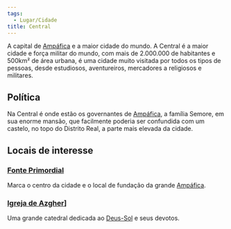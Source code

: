 ```yaml
---
tags:
  - Lugar/Cidade
title: Central
---
```

A capital de [Ampáfica](../index.md) e a maior cidade do mundo. A Central é a maior cidade e força militar do mundo, com mais de 2.000.000 de habitantes e 500km² de área urbana, é uma cidade muito visitada por todos os tipos de pessoas, desde estudiosos, aventureiros, mercadores a religiosos e militares.

## Política

Na Central é onde estão os governantes de [Ampáfica](../index.md), a família Semore, em sua enorme mansão, que facilmente poderia ser confundida com um castelo, no topo do Distrito Real, a parte mais elevada da cidade.

## Locais de interesse

### [Fonte Primordial](./Fonte%20Primordial.md)

Marca o centro da cidade e o local de fundação da grande [Ampáfica](../index.md).

### [Igreja de Azgher](./Igreja%20de%20Azgher.md)]

Uma grande catedral dedicada ao [Deus-Sol](../../../../../Personagens/NPCs/Deuses/Azgher,%20Deus-Sol.md) e seus devotos.
